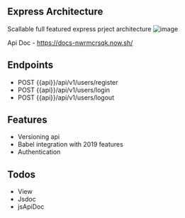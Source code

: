 ## Express Architecture

Scallable full featured express prject architecture
![image](https://user-images.githubusercontent.com/7611746/70381710-84ebbb00-1979-11ea-8ec3-5a5ffd4fab35.png)

Api Doc - https://docs-nwrmcrsqk.now.sh/

## Endpoints

-   POST {{api}}/api/v1/users/register
-   POST {{api}}/api/v1/users/login
-   POST {{api}}/api/v1/users/logout

## Features

-   Versioning api
-   Babel integration with 2019 features
-   Authentication

## Todos

-   View
-   Jsdoc
-   jsApiDoc
